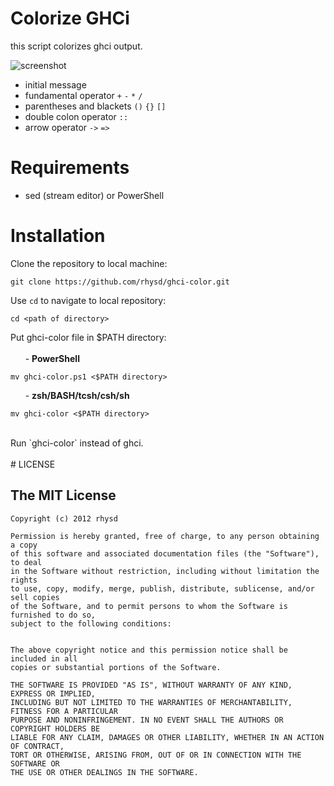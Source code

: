 # Colorize GHCi

this script colorizes ghci output.

![screenshot](https://raw.github.com/rhysd/ghci-color/master/cap.jpg)

- initial message
- fundamental operator `+` `-` `*` `/`
- parentheses and blackets `()` `{}` `[]`
- double colon operator `::`
- arrow operator `->` `=>`


# Requirements

- sed (stream editor) or PowerShell

# Installation

Clone the repository to local machine:

```
git clone https://github.com/rhysd/ghci-color.git
```

Use `cd` to navigate to local repository: 

```
cd <path of directory>
```

Put ghci-color file in $PATH directory:
<br><br>
&nbsp;&nbsp;&nbsp;&nbsp;&nbsp; - **PowerShell**

```
mv ghci-color.ps1 <$PATH directory>
```
&nbsp;&nbsp;&nbsp;&nbsp;&nbsp; - **zsh/BASH/tcsh/csh/sh**

```
mv ghci-color <$PATH directory>
```
<br>
Run `ghci-color` instead of ghci.
<br>
<br>
# LICENSE

## The MIT License

    Copyright (c) 2012 rhysd

    Permission is hereby granted, free of charge, to any person obtaining a copy
    of this software and associated documentation files (the "Software"), to deal
    in the Software without restriction, including without limitation the rights
    to use, copy, modify, merge, publish, distribute, sublicense, and/or sell copies
    of the Software, and to permit persons to whom the Software is furnished to do so,
    subject to the following conditions:


    The above copyright notice and this permission notice shall be included in all
    copies or substantial portions of the Software.

    THE SOFTWARE IS PROVIDED "AS IS", WITHOUT WARRANTY OF ANY KIND, EXPRESS OR IMPLIED,
    INCLUDING BUT NOT LIMITED TO THE WARRANTIES OF MERCHANTABILITY, FITNESS FOR A PARTICULAR
    PURPOSE AND NONINFRINGEMENT. IN NO EVENT SHALL THE AUTHORS OR COPYRIGHT HOLDERS BE
    LIABLE FOR ANY CLAIM, DAMAGES OR OTHER LIABILITY, WHETHER IN AN ACTION OF CONTRACT,
    TORT OR OTHERWISE, ARISING FROM, OUT OF OR IN CONNECTION WITH THE SOFTWARE OR
    THE USE OR OTHER DEALINGS IN THE SOFTWARE.